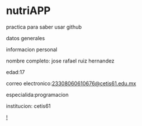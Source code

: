# nutriAPP

practica para saber usar github

datos generales

informacion personal


nombre completo: jose rafael ruiz hernandez


edad:17

correo electronico:23308060610676@cetis61.edu.mx

especialida:programacion

institucion: cetis61

[!](<img width="504" height="1120" alt="image" src="https://github.com/user-attachments/assets/fe48363d-8543-4bab-8f54-1337c84dc948" />
)

